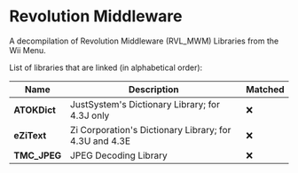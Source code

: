 Revolution Middleware
=====================
A decompilation of Revolution Middleware (RVL_MWM) Libraries from the Wii Menu.   

List of libraries that are linked (in alphabetical order):

|     Name     |                      Description                       |      Matched       |
|--------------|--------------------------------------------------------|--------------------|
| **ATOKDict** | JustSystem's Dictionary Library; for 4.3J only         | :x: |
| **eZiText**  | Zi Corporation's Dictionary Library; for 4.3U and 4.3E | :x: |
| **TMC_JPEG** | JPEG Decoding Library                                  | :x: |